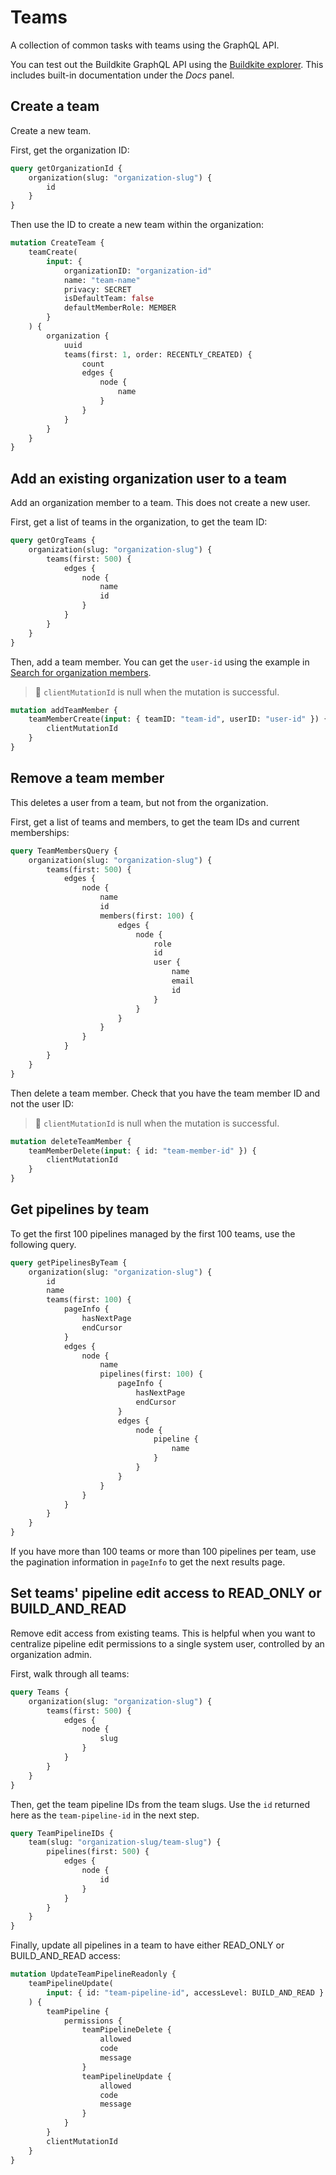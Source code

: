 # Teams

A collection of common tasks with teams using the GraphQL API.

You can test out the Buildkite GraphQL API using the [Buildkite explorer](https://graphql.buildkite.com/explorer). This includes built-in documentation under the _Docs_ panel.

## Create a team

Create a new team.

First, get the organization ID:

```graphql
query getOrganizationId {
    organization(slug: "organization-slug") {
        id
    }
}
```

Then use the ID to create a new team within the organization:

```graphql
mutation CreateTeam {
    teamCreate(
        input: {
            organizationID: "organization-id"
            name: "team-name"
            privacy: SECRET
            isDefaultTeam: false
            defaultMemberRole: MEMBER
        }
    ) {
        organization {
            uuid
            teams(first: 1, order: RECENTLY_CREATED) {
                count
                edges {
                    node {
                        name
                    }
                }
            }
        }
    }
}
```

## Add an existing organization user to a team

Add an organization member to a team. This does not create a new user.

First, get a list of teams in the organization, to get the team ID:

```graphql
query getOrgTeams {
    organization(slug: "organization-slug") {
        teams(first: 500) {
            edges {
                node {
                    name
                    id
                }
            }
        }
    }
}
```

Then, add a team member. You can get the `user-id` using the example in [Search for organization members](/docs/apis/graphql/cookbooks/organizations#search-for-organization-members).

> 📘
> <code>clientMutationId</code> is null when the mutation is successful.

```graphql
mutation addTeamMember {
    teamMemberCreate(input: { teamID: "team-id", userID: "user-id" }) {
        clientMutationId
    }
}
```

## Remove a team member

This deletes a user from a team, but not from the organization.

First, get a list of teams and members, to get the team IDs and current memberships:

```graphql
query TeamMembersQuery {
    organization(slug: "organization-slug") {
        teams(first: 500) {
            edges {
                node {
                    name
                    id
                    members(first: 100) {
                        edges {
                            node {
                                role
                                id
                                user {
                                    name
                                    email
                                    id
                                }
                            }
                        }
                    }
                }
            }
        }
    }
}
```

Then delete a team member. Check that you have the team member ID and not the user ID:

> 📘
> <code>clientMutationId</code> is null when the mutation is successful.

```graphql
mutation deleteTeamMember {
    teamMemberDelete(input: { id: "team-member-id" }) {
        clientMutationId
    }
}
```

## Get pipelines by team

To get the first 100 pipelines managed by the first 100 teams, use the following query.

```graphql
query getPipelinesByTeam {
    organization(slug: "organization-slug") {
        id
        name
        teams(first: 100) {
            pageInfo {
                hasNextPage
                endCursor
            }
            edges {
                node {
                    name
                    pipelines(first: 100) {
                        pageInfo {
                            hasNextPage
                            endCursor
                        }
                        edges {
                            node {
                                pipeline {
                                    name
                                }
                            }
                        }
                    }
                }
            }
        }
    }
}
```

If you have more than 100 teams or more than 100 pipelines per team, use the pagination information in `pageInfo` to get the next results page.

## Set teams' pipeline edit access to READ_ONLY or BUILD_AND_READ

Remove edit access from existing teams. This is helpful when you want to centralize pipeline edit permissions to a single system user, controlled by an organization admin.

First, walk through all teams:

```graphql
query Teams {
    organization(slug: "organization-slug") {
        teams(first: 500) {
            edges {
                node {
                    slug
                }
            }
        }
    }
}
```

Then, get the team pipeline IDs from the team slugs. Use the `id` returned here as the `team-pipeline-id` in the next step.

```graphql
query TeamPipelineIDs {
    team(slug: "organization-slug/team-slug") {
        pipelines(first: 500) {
            edges {
                node {
                    id
                }
            }
        }
    }
}
```

Finally, update all pipelines in a team to have either READ_ONLY or BUILD_AND_READ access:

```graphql
mutation UpdateTeamPipelineReadonly {
    teamPipelineUpdate(
        input: { id: "team-pipeline-id", accessLevel: BUILD_AND_READ }
    ) {
        teamPipeline {
            permissions {
                teamPipelineDelete {
                    allowed
                    code
                    message
                }
                teamPipelineUpdate {
                    allowed
                    code
                    message
                }
            }
        }
        clientMutationId
    }
}
```
